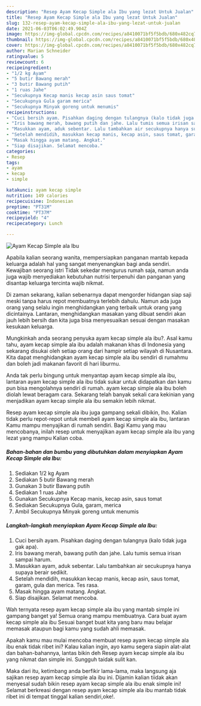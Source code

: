 ```yaml
---
description: "Resep Ayam Kecap Simple ala Ibu yang lezat Untuk Jualan"
title: "Resep Ayam Kecap Simple ala Ibu yang lezat Untuk Jualan"
slug: 132-resep-ayam-kecap-simple-ala-ibu-yang-lezat-untuk-jualan
date: 2021-06-03T06:02:49.904Z
image: https://img-global.cpcdn.com/recipes/a8410071bf5f5bdb/680x482cq70/ayam-kecap-simple-ala-ibu-foto-resep-utama.jpg
thumbnail: https://img-global.cpcdn.com/recipes/a8410071bf5f5bdb/680x482cq70/ayam-kecap-simple-ala-ibu-foto-resep-utama.jpg
cover: https://img-global.cpcdn.com/recipes/a8410071bf5f5bdb/680x482cq70/ayam-kecap-simple-ala-ibu-foto-resep-utama.jpg
author: Marian Schneider
ratingvalue: 5
reviewcount: 6
recipeingredient:
- "1/2 kg Ayam"
- "5 butir Bawang merah"
- "3 butir Bawang putih"
- "1 ruas Jahe"
- "Secukupnya Kecap manis kecap asin saus tomat"
- "Secukupnya Gula garam merica"
- "Secukupnya Minyak goreng untuk menumis"
recipeinstructions:
- "Cuci bersih ayam. Pisahkan daging dengan tulangnya (kalo tidak juga gak apa)."
- "Iris bawang merah, bawang putih dan jahe. Lalu tumis semua irisan sampai harum."
- "Masukkan ayam, aduk sebentar. Lalu tambahkan air secukupnya hanya supaya berair sedikit."
- "Setelah mendidih, masukkan kecap manis, kecap asin, saus tomat, garam, gula dan merica. Tes rasa."
- "Masak hingga ayam matang. Angkat."
- "Siap disajikan. Selamat mencoba."
categories:
- Resep
tags:
- ayam
- kecap
- simple

katakunci: ayam kecap simple 
nutrition: 149 calories
recipecuisine: Indonesian
preptime: "PT31M"
cooktime: "PT37M"
recipeyield: "4"
recipecategory: Lunch

---
```



![Ayam Kecap Simple ala Ibu](https://img-global.cpcdn.com/recipes/a8410071bf5f5bdb/680x482cq70/ayam-kecap-simple-ala-ibu-foto-resep-utama.jpg)

Apabila kalian seorang wanita, mempersiapkan panganan mantab kepada keluarga adalah hal yang sangat menyenangkan bagi anda sendiri. Kewajiban seorang istri Tidak sekedar mengurus rumah saja, namun anda juga wajib menyediakan kebutuhan nutrisi terpenuhi dan panganan yang disantap keluarga tercinta wajib nikmat.

Di zaman  sekarang, kalian sebenarnya dapat mengorder hidangan siap saji meski tanpa harus repot membuatnya terlebih dahulu. Namun ada juga orang yang selalu ingin menghidangkan yang terbaik untuk orang yang dicintainya. Lantaran, menghidangkan masakan yang dibuat sendiri akan jauh lebih bersih dan kita juga bisa menyesuaikan sesuai dengan masakan kesukaan keluarga. 



Mungkinkah anda seorang penyuka ayam kecap simple ala ibu?. Asal kamu tahu, ayam kecap simple ala ibu adalah makanan khas di Indonesia yang sekarang disukai oleh setiap orang dari hampir setiap wilayah di Nusantara. Kita dapat menghidangkan ayam kecap simple ala ibu sendiri di rumahmu dan boleh jadi makanan favorit di hari liburmu.

Anda tak perlu bingung untuk menyantap ayam kecap simple ala ibu, lantaran ayam kecap simple ala ibu tidak sukar untuk didapatkan dan kamu pun bisa mengolahnya sendiri di rumah. ayam kecap simple ala ibu boleh diolah lewat beragam cara. Sekarang telah banyak sekali cara kekinian yang menjadikan ayam kecap simple ala ibu semakin lebih nikmat.

Resep ayam kecap simple ala ibu juga gampang sekali dibikin, lho. Kalian tidak perlu repot-repot untuk membeli ayam kecap simple ala ibu, lantaran Kamu mampu menyajikan di rumah sendiri. Bagi Kamu yang mau mencobanya, inilah resep untuk menyajikan ayam kecap simple ala ibu yang lezat yang mampu Kalian coba.

<!--inarticleads1-->

##### Bahan-bahan dan bumbu yang dibutuhkan dalam menyiapkan Ayam Kecap Simple ala Ibu:

1. Sediakan 1/2 kg Ayam
1. Sediakan 5 butir Bawang merah
1. Gunakan 3 butir Bawang putih
1. Sediakan 1 ruas Jahe
1. Gunakan Secukupnya Kecap manis, kecap asin, saus tomat
1. Sediakan Secukupnya Gula, garam, merica
1. Ambil Secukupnya Minyak goreng untuk menumis




<!--inarticleads2-->

##### Langkah-langkah menyiapkan Ayam Kecap Simple ala Ibu:

1. Cuci bersih ayam. Pisahkan daging dengan tulangnya (kalo tidak juga gak apa).
1. Iris bawang merah, bawang putih dan jahe. Lalu tumis semua irisan sampai harum.
1. Masukkan ayam, aduk sebentar. Lalu tambahkan air secukupnya hanya supaya berair sedikit.
1. Setelah mendidih, masukkan kecap manis, kecap asin, saus tomat, garam, gula dan merica. Tes rasa.
1. Masak hingga ayam matang. Angkat.
1. Siap disajikan. Selamat mencoba.




Wah ternyata resep ayam kecap simple ala ibu yang mantab simple ini gampang banget ya! Semua orang mampu membuatnya. Cara buat ayam kecap simple ala ibu Sesuai banget buat kita yang baru mau belajar memasak ataupun bagi kamu yang sudah ahli memasak.

Apakah kamu mau mulai mencoba membuat resep ayam kecap simple ala ibu enak tidak ribet ini? Kalau kalian ingin, ayo kamu segera siapin alat-alat dan bahan-bahannya, lantas bikin deh Resep ayam kecap simple ala ibu yang nikmat dan simple ini. Sungguh taidak sulit kan. 

Maka dari itu, ketimbang anda berfikir lama-lama, maka langsung aja sajikan resep ayam kecap simple ala ibu ini. Dijamin kalian tiidak akan menyesal sudah bikin resep ayam kecap simple ala ibu enak simple ini! Selamat berkreasi dengan resep ayam kecap simple ala ibu mantab tidak ribet ini di tempat tinggal kalian sendiri,oke!.

